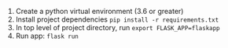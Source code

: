1. Create a python virtual environment (3.6 or greater)
2. Install project dependencies `pip install -r requirements.txt`
3. In top level of project directory, run `export FLASK_APP=flaskapp`
4. Run app: `flask run`

